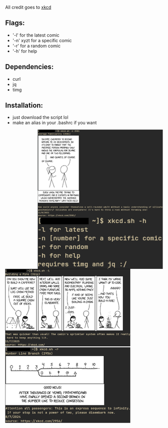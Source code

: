 
All credit goes to [xkcd](https://xkcd.com/)

## Flags:

- '-l' for the latest comic
- '-n' xyzt for a specific comic
- '-r' for a random comic
- '-h' for help

## Dependencies:

- curl
- jq
- timg

## Installation:
- just download the script lol
- make an alias in your .bashrc if you want

<img src="screenshots/xkcdsh-n.png" alt="xkcd.sh -n" align="right" width="400px">


<img src="screenshots/xkcdsh-h.png" alt="xkcd.sh -h" align="right" width="400px">

<img src="screenshots/xkcdsh-l.png" alt="xkcd.sh -l 2501" width="400px">

<img src="screenshots/xkcdsh-r.png" alt="xkcd.sh -r 2501" width="400px">

